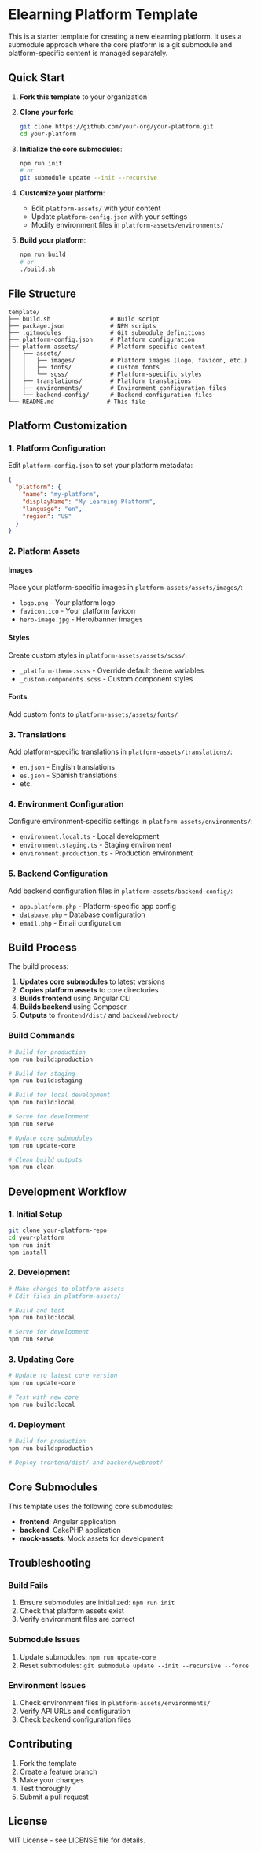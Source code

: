 # Elearning Platform Template

This is a starter template for creating a new elearning platform. It uses a submodule approach where the core platform is a git submodule and platform-specific content is managed separately.

## Quick Start

1. **Fork this template** to your organization
2. **Clone your fork**:

   ```bash
   git clone https://github.com/your-org/your-platform.git
   cd your-platform
   ```

3. **Initialize the core submodules**:

   ```bash
   npm run init
   # or
   git submodule update --init --recursive
   ```

4. **Customize your platform**:

   - Edit `platform-assets/` with your content
   - Update `platform-config.json` with your settings
   - Modify environment files in `platform-assets/environments/`

5. **Build your platform**:
   ```bash
   npm run build
   # or
   ./build.sh
   ```

## File Structure

```
template/
├── build.sh                 # Build script
├── package.json             # NPM scripts
├── .gitmodules              # Git submodule definitions
├── platform-config.json     # Platform configuration
├── platform-assets/         # Platform-specific content
│   ├── assets/
│   │   ├── images/          # Platform images (logo, favicon, etc.)
│   │   ├── fonts/           # Custom fonts
│   │   └── scss/            # Platform-specific styles
│   ├── translations/        # Platform translations
│   ├── environments/        # Environment configuration files
│   └── backend-config/      # Backend configuration files
└── README.md               # This file
```

## Platform Customization

### 1. Platform Configuration

Edit `platform-config.json` to set your platform metadata:

```json
{
  "platform": {
    "name": "my-platform",
    "displayName": "My Learning Platform",
    "language": "en",
    "region": "US"
  }
}
```

### 2. Platform Assets

#### Images

Place your platform-specific images in `platform-assets/assets/images/`:

- `logo.png` - Your platform logo
- `favicon.ico` - Your platform favicon
- `hero-image.jpg` - Hero/banner images

#### Styles

Create custom styles in `platform-assets/assets/scss/`:

- `_platform-theme.scss` - Override default theme variables
- `_custom-components.scss` - Custom component styles

#### Fonts

Add custom fonts to `platform-assets/assets/fonts/`

### 3. Translations

Add platform-specific translations in `platform-assets/translations/`:

- `en.json` - English translations
- `es.json` - Spanish translations
- etc.

### 4. Environment Configuration

Configure environment-specific settings in `platform-assets/environments/`:

- `environment.local.ts` - Local development
- `environment.staging.ts` - Staging environment
- `environment.production.ts` - Production environment

### 5. Backend Configuration

Add backend configuration files in `platform-assets/backend-config/`:

- `app.platform.php` - Platform-specific app config
- `database.php` - Database configuration
- `email.php` - Email configuration

## Build Process

The build process:

1. **Updates core submodules** to latest versions
2. **Copies platform assets** to core directories
3. **Builds frontend** using Angular CLI
4. **Builds backend** using Composer
5. **Outputs** to `frontend/dist/` and `backend/webroot/`

### Build Commands

```bash
# Build for production
npm run build:production

# Build for staging
npm run build:staging

# Build for local development
npm run build:local

# Serve for development
npm run serve

# Update core submodules
npm run update-core

# Clean build outputs
npm run clean
```

## Development Workflow

### 1. Initial Setup

```bash
git clone your-platform-repo
cd your-platform
npm run init
npm install
```

### 2. Development

```bash
# Make changes to platform assets
# Edit files in platform-assets/

# Build and test
npm run build:local

# Serve for development
npm run serve
```

### 3. Updating Core

```bash
# Update to latest core version
npm run update-core

# Test with new core
npm run build:local
```

### 4. Deployment

```bash
# Build for production
npm run build:production

# Deploy frontend/dist/ and backend/webroot/
```

## Core Submodules

This template uses the following core submodules:

- **frontend**: Angular application
- **backend**: CakePHP application
- **mock-assets**: Mock assets for development

## Troubleshooting

### Build Fails

1. Ensure submodules are initialized: `npm run init`
2. Check that platform assets exist
3. Verify environment files are correct

### Submodule Issues

1. Update submodules: `npm run update-core`
2. Reset submodules: `git submodule update --init --recursive --force`

### Environment Issues

1. Check environment files in `platform-assets/environments/`
2. Verify API URLs and configuration
3. Check backend configuration files

## Contributing

1. Fork the template
2. Create a feature branch
3. Make your changes
4. Test thoroughly
5. Submit a pull request

## License

MIT License - see LICENSE file for details.
